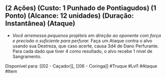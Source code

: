 ## (2 Ações) (Custo: 1 Punhado de Pontiagudos) (1 Ponto) (Alcance: 12 unidades) (Duração: Instantânea) (Ataque)

  - *Você arremessa pequenos projéteis em direção ao oponente com força e precisão o suficiente para perfurar.* Faça um Ataque contra o alvo usando sua Destreza, que caso acerte, causa 3d4 de Dano Perfurante. Para cada dado que tiver 4 como resultado, o alvo recebe 1 nível de Sangramento.

Disponível para: [[02 - Caçador]], [[06 - Coringa]]
#Truque #Lvl1 #Ataque #Item